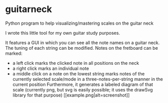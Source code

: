 # guitarneck
Python program to help visualizing/mastering scales on the guitar neck

I wrote this little tool for my own guitar study purposes.

It features a GUI in which you can see all the note names on a guitar neck.
The tuning of each string can be modified.
Notes on the fretboard can be marked:
- a left click marks the clicked note in all positions on the neck
- a right click marks an individual note
- a middle click on a note on the lowest string marks notes of the currently selected scale/mode in a three-notes-per-string manner in the current position
  Furthermore, it generates a labeled diagram of that scale (currently png, but svg is easily possible; it uses the drawSvg library for that purpose)
[[example.png|alt=screenshot]]
